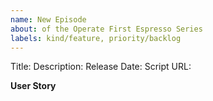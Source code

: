 ```yaml
---
name: New Episode
about: of the Operate First Espresso Series 
labels: kind/feature, priority/backlog
---
```


Title: 
Description:
Release Date:
Script URL:

**User Story**